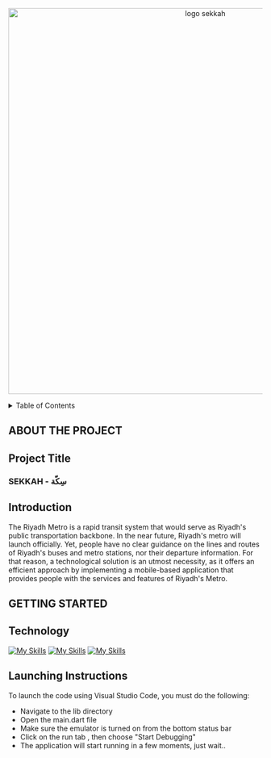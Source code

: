 <p align="center">
  <img width="765" alt="logo sekkah" src="https://user-images.githubusercontent.com/98522684/200179526-b73ca9f7-7ded-4471-8b99-a56b6bec6e5e.png">
</p>

<!-- TABLE OF CONTENTS -->
<details>
  <summary>Table of Contents</summary>
  <ol>
    <li>
      <a href="#about-the-project">About The Project </a>
      <ul>
       <li> <a href="#project-title">Project Title </a> </li>
       <li> <a href="#introduction"> Introduction </a> </li>
      </ul>
    </li>
    <li>
      <a href="#getting-started"> Getting Started </a>
      <ul>
        <li> <a href="#technology">Technology </a> </li>
        <li> <a href="#launching-instructions">Launching Instructions </a> </li>
      </ul>
</details>

## ABOUT THE PROJECT
## Project Title
<h3> SEKKAH - سِكّة </h3>


## Introduction 

 The Riyadh Metro is a rapid transit system that would serve as Riyadh's public transportation backbone. In the near future, Riyadh's metro will launch officially. Yet, people have no clear guidance on the lines and routes of Riyadh's buses and metro stations, nor their departure information. For that reason, a technological solution is an utmost necessity, as it offers an efficient approach by implementing a mobile-based application that provides people with the services and features of Riyadh's Metro.

## GETTING STARTED
## Technology

[![My Skills](https://skillicons.dev/icons?i=flutter,dart&theme=light)](https://skillicons.dev)
[![My Skills](https://skillicons.dev/icons?i=firebase&theme=light)](https://skillicons.dev)
[![My Skills](https://skillicons.dev/icons?i=figma&theme=light)](https://skillicons.dev)



## Launching Instructions

 To launch the code using Visual Studio Code, you must do the following: 

 - Navigate to the lib directory
 - Open the main.dart file
 - Make sure the emulator is turned on from the bottom status bar
 - Click on the run tab , then choose "Start Debugging"
 - The application will start running in a few moments, just wait..
  



